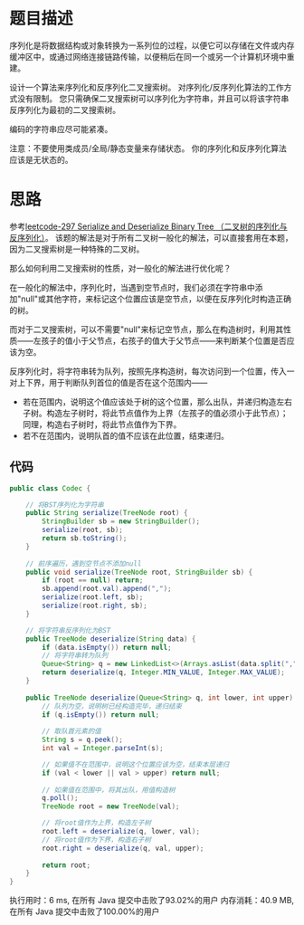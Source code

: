 # 题目描述
序列化是将数据结构或对象转换为一系列位的过程，以便它可以存储在文件或内存缓冲区中，或通过网络连接链路传输，以便稍后在同一个或另一个计算机环境中重建。

设计一个算法来序列化和反序列化二叉搜索树。 对序列化/反序列化算法的工作方式没有限制。 您只需确保二叉搜索树可以序列化为字符串，并且可以将该字符串反序列化为最初的二叉搜索树。

编码的字符串应尽可能紧凑。

注意：不要使用类成员/全局/静态变量来存储状态。 你的序列化和反序列化算法应该是无状态的。

# 思路
参考[leetcode-297 Serialize and Deserialize Binary Tree （二叉树的序列化与反序列化）](https://blog.csdn.net/z714405489/article/details/107008798)。
该题的解法是对于所有二叉树一般化的解法，可以直接套用在本题，因为二叉搜索树是一种特殊的二叉树。

那么如何利用二叉搜索树的性质，对一般化的解法进行优化呢？

在一般化的解法中，序列化时，当遇到空节点时，我们必须在字符串中添加"null"或其他字符，来标记这个位置应该是空节点，以便在反序列化时构造正确的树。

而对于二叉搜索树，可以不需要"null"来标记空节点，那么在构造树时，利用其性质——左孩子的值小于父节点，右孩子的值大于父节点——来判断某个位置是否应该为空。

反序列化时，将字符串转为队列，按照先序构造树，每次访问到一个位置，传入一对上下界，用于判断队列首位的值是否在这个范围内——
- 若在范围内，说明这个值应该处于树的这个位置，那么出队，并递归构造左右子树。构造左子树时，将此节点值作为上界（左孩子的值必须小于此节点）；同理，构造右子树时，将此节点值作为下界。
- 若不在范围内，说明队首的值不应该在此位置，结束递归。

## 代码

```java
public class Codec {

    // 将BST序列化为字符串
    public String serialize(TreeNode root) {
        StringBuilder sb = new StringBuilder();
        serialize(root, sb);
        return sb.toString();
    }
    
    // 前序遍历，遇到空节点不添加null
    public void serialize(TreeNode root, StringBuilder sb) {
        if (root == null) return;
        sb.append(root.val).append(",");
        serialize(root.left, sb);
        serialize(root.right, sb);
    }

    // 将字符串反序列化为BST
    public TreeNode deserialize(String data) {
        if (data.isEmpty()) return null;
        // 将字符串转为队列
        Queue<String> q = new LinkedList<>(Arrays.asList(data.split(",")));
        return deserialize(q, Integer.MIN_VALUE, Integer.MAX_VALUE);
    }
    
    public TreeNode deserialize(Queue<String> q, int lower, int upper) {
        // 队列为空，说明树已经构造完毕，递归结束
        if (q.isEmpty()) return null;
        
        // 取队首元素的值
        String s = q.peek();
        int val = Integer.parseInt(s);

        // 如果值不在范围中，说明这个位置应该为空，结束本层递归
        if (val < lower || val > upper) return null;
        
        // 如果值在范围中，将其出队，用值构造树
        q.poll();
        TreeNode root = new TreeNode(val);

        // 将root值作为上界，构造左子树
        root.left = deserialize(q, lower, val);
        // 将root值作为下界，构造右子树
        root.right = deserialize(q, val, upper);
        
        return root;
    }
}
```

执行用时：6 ms, 在所有 Java 提交中击败了93.02%的用户
内存消耗：40.9 MB, 在所有 Java 提交中击败了100.00%的用户